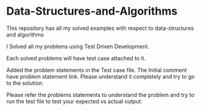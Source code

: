 # Data-Structures-and-Algorithms
This repository has all my solved examples with respect to data-structures and algorithms

I Solved all my problems using Test Driven Development.

Each solved problems will have test case attached to it.

Added the problem statements in the Test case file. The Initial comment have problem statement link. Please understand it completely and try to go to the solution.

Please refer the problems statements to understand the problem and try to run the test file to test your expected vs actual output.
